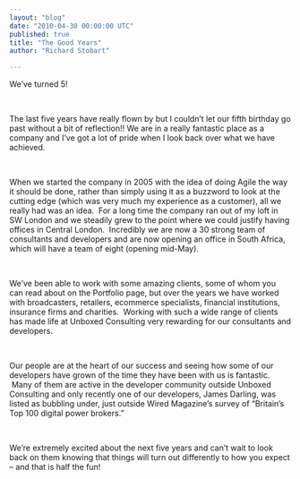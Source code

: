 ```yaml
---
layout: "blog"
date: "2010-04-30 00:00:00 UTC"
published: true
title: "The Good Years"
author: "Richard Stobart"

---
```


We’ve turned 5!  
 &nbsp;  
 The last five years have really flown by but I couldn’t let our fifth birthday go past without a bit of reflection!! We are in a really fantastic place as a company and I’ve got a lot of pride when I look back over what we have achieved.  
 &nbsp;  
 When we started the company in 2005 with the idea of doing Agile the way it should be done, rather than simply using it as a buzzword to look at the cutting edge (which was very much my experience as a customer), all we really had was an idea. &nbsp;For a long time the company ran out of my loft in SW London and we steadily grew to the point where we could justify having offices in Central London. &nbsp;Incredibly we are now a 30 strong team of consultants and developers and are now opening an office in South Africa, which will have a team of eight (opening mid-May).  
 &nbsp;  
 We’ve been able to work with some amazing clients, some of whom you can read about on the Portfolio page, but over the years we have worked with broadcasters, retailers, ecommerce specialists, financial institutions, insurance firms and charities. &nbsp;Working with such a wide range of clients has made life at Unboxed Consulting very rewarding for our consultants and developers.  
 &nbsp;  
 Our people are at the heart of our success and seeing how some of our developers have grown of the time they have been with us is fantastic. &nbsp;Many of them are active in the developer community outside Unboxed Consulting and only recently one of our developers, James Darling, was listed as bubbling under, just outside Wired Magazine’s survey of “Britain’s Top 100 digital power brokers.”  
 &nbsp;  
 We’re extremely excited about the next five years and can’t wait to look back on them knowing that things will turn out differently to how you expect – and that is half the fun!


